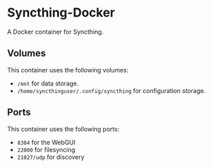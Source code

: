 # Syncthing-Docker
A Docker container for Syncthing.

## Volumes
This container uses the following volumes:
- `/mnt` for data storage.
- `/home/syncthinguser/.config/syncthing` for configuration storage.

## Ports
This container uses the following ports:
- `8384` for the WebGUI
- `22000` for filesyncing
- `21027/udp` for discovery
